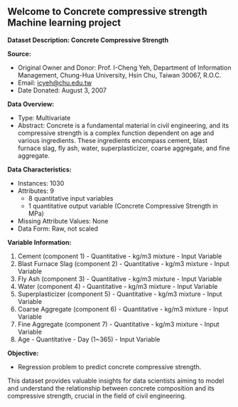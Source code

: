 ## Welcome to Concrete compressive strength Machine learning project

**Dataset Description: Concrete Compressive Strength**

**Source:**
- Original Owner and Donor: Prof. I-Cheng Yeh, Department of Information Management, Chung-Hua University, Hsin Chu, Taiwan 30067, R.O.C.
- Email: icyeh@chu.edu.tw
- Date Donated: August 3, 2007

**Data Overview:**
- Type: Multivariate
- Abstract: Concrete is a fundamental material in civil engineering, and its compressive strength is a complex function dependent on age and various ingredients. These ingredients encompass cement, blast furnace slag, fly ash, water, superplasticizer, coarse aggregate, and fine aggregate.

**Data Characteristics:**
- Instances: 1030
- Attributes: 9
  - 8 quantitative input variables
  - 1 quantitative output variable (Concrete Compressive Strength in MPa)
- Missing Attribute Values: None
- Data Form: Raw, not scaled

**Variable Information:**
1. Cement (component 1) - Quantitative - kg/m3 mixture - Input Variable
2. Blast Furnace Slag (component 2) - Quantitative - kg/m3 mixture - Input Variable
3. Fly Ash (component 3) - Quantitative - kg/m3 mixture - Input Variable
4. Water (component 4) - Quantitative - kg/m3 mixture - Input Variable
5. Superplasticizer (component 5) - Quantitative - kg/m3 mixture - Input Variable
6. Coarse Aggregate (component 6) - Quantitative - kg/m3 mixture - Input Variable
7. Fine Aggregate (component 7) - Quantitative - kg/m3 mixture - Input Variable
8. Age - Quantitative - Day (1~365) - Input Variable

**Objective:**
- Regression problem to predict concrete compressive strength.

This dataset provides valuable insights for data scientists aiming to model and understand the relationship between concrete composition and its compressive strength, crucial in the field of civil engineering.

